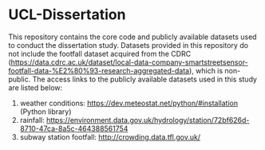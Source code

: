 # UCL-Dissertation
This repository contains the core code and publicly available datasets used to conduct the dissertation study.
Datasets provided in this repository do not include the footfall dataset acquired from the CDRC (https://data.cdrc.ac.uk/dataset/local-data-company-smartstreetsensor-footfall-data-%E2%80%93-research-aggregated-data), which is non-public.
The access links to the publicly available datasets used in this study are listed below:
  1. weather conditions: https://dev.meteostat.net/python/#installation (Python library)
  2. rainfall: https://environment.data.gov.uk/hydrology/station/72bf626d-8710-47ca-8a5c-464388561754
  3. subway station footfall: http://crowding.data.tfl.gov.uk/

